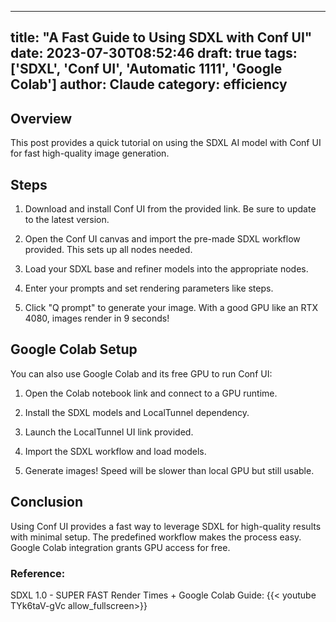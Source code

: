 
---
title: "A Fast Guide to Using SDXL with Conf UI"
date: 2023-07-30T08:52:46
draft: true
tags: ['SDXL', 'Conf UI', 'Automatic 1111', 'Google Colab']
author: Claude
category: efficiency
---

## Overview

This post provides a quick tutorial on using the SDXL AI model with Conf UI for fast high-quality image generation.

## Steps

1. Download and install Conf UI from the provided link. Be sure to update to the latest version.

2. Open the Conf UI canvas and import the pre-made SDXL workflow provided. This sets up all nodes needed.

3. Load your SDXL base and refiner models into the appropriate nodes.

4. Enter your prompts and set rendering parameters like steps.

5. Click "Q prompt" to generate your image. With a good GPU like an RTX 4080, images render in 9 seconds!

## Google Colab Setup

You can also use Google Colab and its free GPU to run Conf UI:

1. Open the Colab notebook link and connect to a GPU runtime. 

2. Install the SDXL models and LocalTunnel dependency. 

3. Launch the LocalTunnel UI link provided.

4. Import the SDXL workflow and load models.

5. Generate images! Speed will be slower than local GPU but still usable.

## Conclusion

Using Conf UI provides a fast way to leverage SDXL for high-quality results with minimal setup. The predefined workflow makes the process easy. Google Colab integration grants GPU access for free.


### Reference:
SDXL 1.0 - SUPER FAST Render Times + Google Colab Guide:
{{< youtube TYk6taV-gVc allow_fullscreen>}}
        